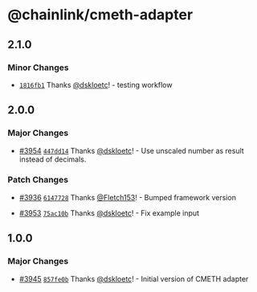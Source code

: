 # @chainlink/cmeth-adapter

## 2.1.0

### Minor Changes

- [`1816fb1`](https://github.com/smartcontractkit/external-adapters-js/commit/1816fb19e1cea0fabebd5c91adc292e4b4dc8ca4) Thanks [@dskloetc](https://github.com/dskloetc)! - testing workflow

## 2.0.0

### Major Changes

- [#3954](https://github.com/smartcontractkit/external-adapters-js/pull/3954) [`447dd14`](https://github.com/smartcontractkit/external-adapters-js/commit/447dd140a1c510f216c7af99f1e1cb7418f9cbeb) Thanks [@dskloetc](https://github.com/dskloetc)! - Use unscaled number as result instead of decimals.

### Patch Changes

- [#3936](https://github.com/smartcontractkit/external-adapters-js/pull/3936) [`6147728`](https://github.com/smartcontractkit/external-adapters-js/commit/6147728aa69ec39fc180a11a34757d1c730ad6af) Thanks [@Fletch153](https://github.com/Fletch153)! - Bumped framework version

- [#3953](https://github.com/smartcontractkit/external-adapters-js/pull/3953) [`75ac10b`](https://github.com/smartcontractkit/external-adapters-js/commit/75ac10baaf5d5bc258cbf01f9a6027cfcf72b2b0) Thanks [@dskloetc](https://github.com/dskloetc)! - Fix example input

## 1.0.0

### Major Changes

- [#3945](https://github.com/smartcontractkit/external-adapters-js/pull/3945) [`857fe0b`](https://github.com/smartcontractkit/external-adapters-js/commit/857fe0b7f6acedff37137ae548e6321b39d85f64) Thanks [@dskloetc](https://github.com/dskloetc)! - Initial version of CMETH adapter
